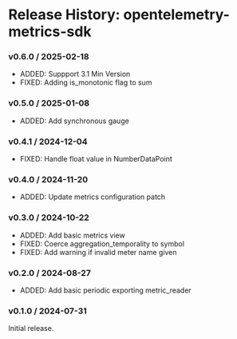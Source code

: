 # Release History: opentelemetry-metrics-sdk

### v0.6.0 / 2025-02-18

* ADDED: Suppport 3.1 Min Version
* FIXED: Adding is_monotonic flag to sum

### v0.5.0 / 2025-01-08

* ADDED: Add synchronous gauge

### v0.4.1 / 2024-12-04

* FIXED: Handle float value in NumberDataPoint

### v0.4.0 / 2024-11-20

* ADDED: Update metrics configuration patch

### v0.3.0 / 2024-10-22

* ADDED: Add basic metrics view
* FIXED: Coerce aggregation_temporality to symbol
* FIXED: Add warning if invalid meter name given

### v0.2.0 / 2024-08-27

* ADDED: Add basic periodic exporting metric_reader

### v0.1.0 / 2024-07-31

Initial release.
